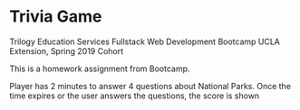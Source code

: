# Trivia Game

Trilogy Education Services Fullstack Web Development Bootcamp UCLA Extension, Spring 2019 Cohort

This is a homework assignment from Bootcamp.

Player has 2 minutes to answer 4 questions about National Parks.  Once the time expires or the user answers the questions, the score is shown

